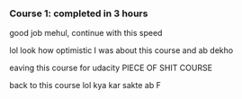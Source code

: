 ### Course 1: completed in 3 hours

good job mehul, continue with this speed


lol look how optimistic I was about this course and ab dekho

eaving this course for udacity PIECE OF SHIT COURSE

back to this course lol kya kar sakte ab F
